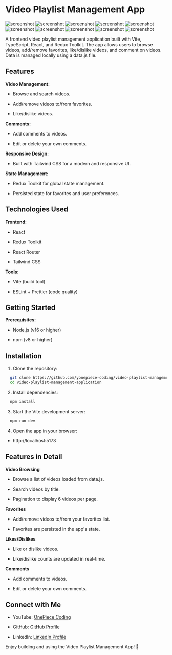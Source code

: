 # Video Playlist Management App

![screenshot](https://github.com/onepiece-coding/onepiece-coding-video-playlist-management-application/blob/main/public/01.png)
![screenshot](https://github.com/onepiece-coding/onepiece-coding-video-playlist-management-application/blob/main/public/02.png)
![screenshot](https://github.com/onepiece-coding/onepiece-coding-video-playlist-management-application/blob/main/public/03.png)
![screenshot](https://github.com/onepiece-coding/onepiece-coding-video-playlist-management-application/blob/main/public/04.png)
![screenshot](https://github.com/onepiece-coding/onepiece-coding-video-playlist-management-application/blob/main/public/05.png)
![screenshot](https://github.com/onepiece-coding/onepiece-coding-video-playlist-management-application/blob/main/public/06.png)
![screenshot](https://github.com/onepiece-coding/onepiece-coding-video-playlist-management-application/blob/main/public/07.png)
![screenshot](https://github.com/onepiece-coding/onepiece-coding-video-playlist-management-application/blob/main/public/08.png)
![screenshot](https://github.com/onepiece-coding/onepiece-coding-video-playlist-management-application/blob/main/public/09.png)
![screenshot](https://github.com/onepiece-coding/onepiece-coding-video-playlist-management-application/blob/main/public/10.png)

A frontend video playlist management application built with Vite, TypeScript, React, and Redux Toolkit. The app allows users to browse videos, add/remove favorites, like/dislike videos, and comment on videos. Data is managed locally using a data.js file.

## Features

**Video Management:** 

- Browse and search videos.

- Add/remove videos to/from favorites.

- Like/dislike videos.

**Comments:**

- Add comments to videos.

- Edit or delete your own comments.

**Responsive Design:**

- Built with Tailwind CSS for a modern and responsive UI.

**State Management:**

- Redux Toolkit for global state management.

- Persisted state for favorites and user preferences.

## Technologies Used

**Frontend:**

- React

- Redux Toolkit

- React Router

- Tailwind CSS

**Tools:**

- Vite (build tool)

- ESLint + Prettier (code quality)

## Getting Started

**Prerequisites:**

- Node.js (v16 or higher)

- npm (v8 or higher)

## Installation

1. Clone the repository:

```bash
  git clone https://github.com/yonepiece-coding/video-playlist-management-application.git
  cd video-playlist-management-application
```

2. Install dependencies:

```bash
  npm install
```

3. Start the Vite development server:

```bash
  npm run dev
```

4. Open the app in your browser:

- http://localhost:5173

## Features in Detail

**Video Browsing**

- Browse a list of videos loaded from data.js.

- Search videos by title.

- Pagination to display 6 videos per page.

**Favorites**

- Add/remove videos to/from your favorites list.

- Favorites are persisted in the app's state.

**Likes/Dislikes**

- Like or dislike videos.

- Like/dislike counts are updated in real-time.

**Comments**

- Add comments to videos.

- Edit or delete your own comments.

## Connect with Me

- YouTube: [OnePiece Coding](https://www.youtube.com/@OnePieceCoding)

- GitHub: [GitHub Profile](https://github.com/onepiece-coding)

- LinkedIn: [LinkedIn Profile](https://www.linkedin.com/in/lahcen-alhiane-0799ba303/)

Enjoy building and using the Video Playlist Management App! 🚀
